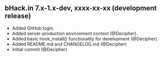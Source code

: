 bHack.in 7.x-1.x-dev, xxxx-xx-xx (development release)
--------------------------------------------------------------------------------

* Added GitHub login.
* Added server-production environment context (@Decipher).
* Added basic hook_install() functionality for development (@Decipher).
* Added README.md and CHANGELOG.md (@Decipher)
* Initial commit (@Decipher)
